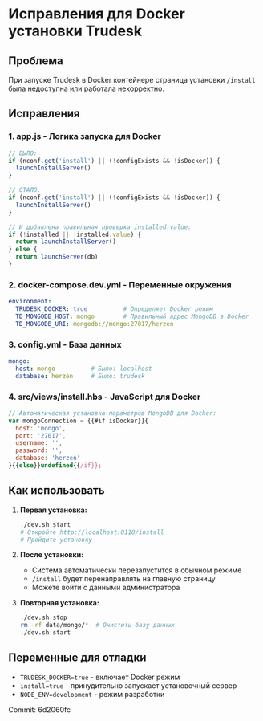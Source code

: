 # Исправления для Docker установки Trudesk

## Проблема
При запуске Trudesk в Docker контейнере страница установки `/install` была недоступна или работала некорректно.

## Исправления

### 1. app.js - Логика запуска для Docker
```javascript
// БЫЛО:
if (nconf.get('install') || (!configExists && !isDocker)) {
  launchInstallServer()
}

// СТАЛО:
if (nconf.get('install') || (!configExists && !isDocker)) {
  launchInstallServer()
}

// И добавлена правильная проверка installed.value:
if (!installed || !installed.value) {
  return launchInstallServer()
} else {
  return launchServer(db)
}
```

### 2. docker-compose.dev.yml - Переменные окружения
```yaml
environment:
  TRUDESK_DOCKER: true          # Определяет Docker режим
  TD_MONGODB_HOST: mongo        # Правильный адрес MongoDB в Docker
  TD_MONGODB_URI: mongodb://mongo:27017/herzen
```

### 3. config.yml - База данных
```yaml
mongo:
  host: mongo          # Было: localhost
  database: herzen     # Было: trudesk
```

### 4. src/views/install.hbs - JavaScript для Docker
```javascript
// Автоматическая установка параметров MongoDB для Docker:
var mongoConnection = {{#if isDocker}}{
  host: 'mongo',
  port: '27017',
  username: '',
  password: '',
  database: 'herzen'
}{{else}}undefined{{/if}};
```

## Как использовать

1. **Первая установка:**
   ```bash
   ./dev.sh start
   # Откройте http://localhost:8118/install
   # Пройдите установку
   ```

2. **После установки:**
   - Система автоматически перезапустится в обычном режиме
   - `/install` будет перенаправлять на главную страницу
   - Можете войти с данными администратора

3. **Повторная установка:**
   ```bash
   ./dev.sh stop
   rm -rf data/mongo/*  # Очистить базу данных
   ./dev.sh start
   ```

## Переменные для отладки

- `TRUDESK_DOCKER=true` - включает Docker режим
- `install=true` - принудительно запускает установочный сервер
- `NODE_ENV=development` - режим разработки

Commit: 6d2060fc
